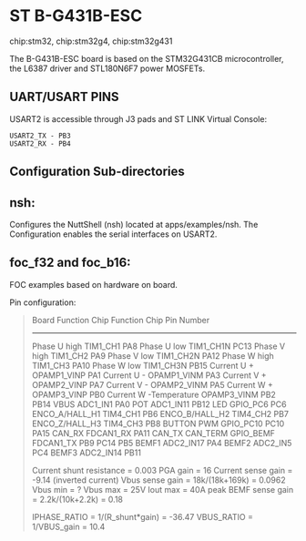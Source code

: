 ST B-G431B-ESC
==============

chip:stm32, chip:stm32g4, chip:stm32g431

The B-G431B-ESC board is based on the STM32G431CB microcontroller, the
L6387 driver and STL180N6F7 power MOSFETs.

UART/USART PINS
---------------

USART2 is accessible through J3 pads and ST LINK Virtual Console:

    USART2_TX - PB3
    USART2_RX - PB4

Configuration Sub-directories
-----------------------------

nsh:
----

Configures the NuttShell (nsh) located at apps/examples/nsh. The
Configuration enables the serial interfaces on USART2.

foc\_f32 and foc\_b16:
----------------------

FOC examples based on hardware on board.

Pin configuration:

>   Board Function                 Chip Function   Chip Pin Number
>   ------------------------------ --------------- -----------------
>   Phase U high                   TIM1\_CH1       PA8
>   Phase U low                    TIM1\_CH1N      PC13
>   Phase V high                   TIM1\_CH2       PA9
>   Phase V low                    TIM1\_CH2N      PA12
>   Phase W high                   TIM1\_CH3       PA10
>   Phase W low                    TIM1\_CH3N      PB15
>   Current U +                    OPAMP1\_VINP    PA1
>   Current U -                    OPAMP1\_VINM    PA3
>   Current V +                    OPAMP2\_VINP    PA7
>   Current V -                    OPAMP2\_VINM    PA5
>   Current W +                    OPAMP3\_VINP    PB0
>   Current W -Temperature         OPAMP3\_VINM    PB2 PB14
>   VBUS                           ADC1\_IN1       PA0
>   POT                            ADC1\_IN11      PB12
>   LED                            GPIO\_PC6       PC6
>   ENCO\_A/HALL\_H1               TIM4\_CH1       PB6
>   ENCO\_B/HALL\_H2               TIM4\_CH2       PB7
>   ENCO\_Z/HALL\_H3               TIM4\_CH3       PB8
>   BUTTON PWM                     GPIO\_PC10      PC10 PA15
>   CAN\_RX                        FDCAN1\_RX      PA11
>   CAN\_TX CAN\_TERM GPIO\_BEMF   FDCAN1\_TX      PB9 PC14 PB5
>   BEMF1                          ADC2\_IN17      PA4
>   BEMF2                          ADC2\_IN5       PC4
>   BEMF3                          ADC2\_IN14      PB11
>
> Current shunt resistance = 0.003 PGA gain = 16 Current sense gain =
> -9.14 (inverted current) Vbus sense gain = 18k/(18k+169k) = 0.0962
> Vbus min = ? Vbus max = 25V Iout max = 40A peak BEMF sense gain =
> 2.2k/(10k+2.2k) = 0.18
>
> IPHASE\_RATIO = 1/(R\_shunt\*gain) = -36.47 VBUS\_RATIO = 1/VBUS\_gain
> = 10.4
